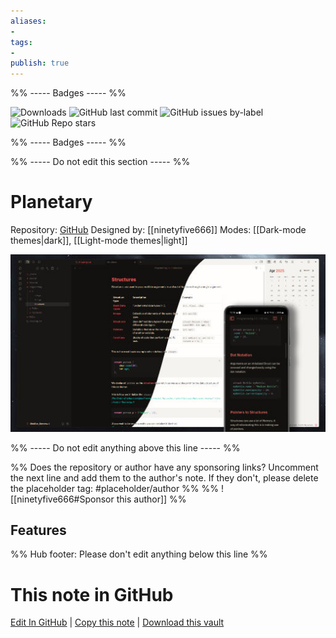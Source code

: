 ```yaml
---
aliases:
- 
tags: 
- 
publish: true
---
```


%% ----- Badges ----- %%

![Downloads](https://img.shields.io/badge/downloads-2087-573E7A?style=for-the-badge&logo=)
![GitHub last commit](https://img.shields.io/github/last-commit/ninetyfive666/Planetary?color=573E7A&label=last%20update&logo=github&style=for-the-badge)
![GitHub issues by-label](https://img.shields.io/github/issues/ninetyfive666/Planetary/help%20wanted?color=573E7A&logo=github&style=for-the-badge) 
![GitHub Repo stars](https://img.shields.io/github/stars/ninetyfive666/Planetary?color=573E7A&logo=github&style=for-the-badge)

%% ----- Badges ----- %%

%% ----- Do not edit this section ----- %%

# Planetary

Repository: [GitHub](https://github.com/ninetyfive666/Planetary)
Designed by: [[ninetyfive666]]
Modes: [[Dark-mode themes|dark]], [[Light-mode themes|light]]



![screenshot](https://github.com/ninetyfive666/Planetary/raw/HEAD/thumbnail.jpg)

%% ----- Do not edit anything above this line ----- %% 

%% Does the repository or author have any sponsoring links? Uncomment the next line and add them to the author's note. If they don't, please delete the placeholder tag: #placeholder/author %%
%% ![[ninetyfive666#Sponsor this author]] %%


## Features



%% Hub footer: Please don't edit anything below this line %%

# This note in GitHub

<span class="git-footer">[Edit In GitHub](https://github.dev/obsidian-community/obsidian-hub/blob/main/02%20-%20Community%20Expansions/02.05%20All%20Community%20Expansions/Themes/Planetary.md "git-hub-edit-note") | [Copy this note](https://raw.githubusercontent.com/obsidian-community/obsidian-hub/main/02%20-%20Community%20Expansions/02.05%20All%20Community%20Expansions/Themes/Planetary.md "git-hub-copy-note") | [Download this vault](https://github.com/obsidian-community/obsidian-hub/archive/refs/heads/main.zip "git-hub-download-vault") </span>
